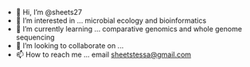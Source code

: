 - 👋 Hi, I’m @sheets27
- 👀 I’m interested in ... microbial ecology and bioinformatics
- 🌱 I’m currently learning ... comparative genomics and whole genome sequencing
- 💞️ I’m looking to collaborate on ...
- 📫 How to reach me ... email sheetstessa@gmail.com

<!---
sheets27/sheets27 is a ✨ special ✨ repository because its `README.md` (this file) appears on your GitHub profile.
You can click the Preview link to take a look at your changes.
--->

